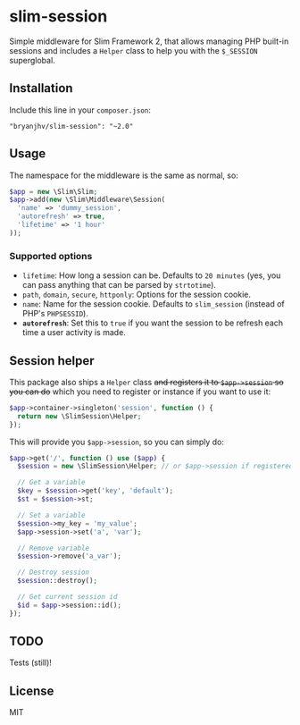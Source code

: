 # slim-session

Simple middleware for Slim Framework 2, that allows managing PHP built-in
sessions and includes a `Helper` class to help you with the `$_SESSION`
superglobal.

## Installation

Include this line in your `composer.json`:

```
"bryanjhv/slim-session": "~2.0"
```

## Usage

The namespace for the middleware is the same as normal, so:

```php
$app = new \Slim\Slim;
$app->add(new \Slim\Middleware\Session(
  'name' => 'dummy_session',
  'autorefresh' => true,
  'lifetime' => '1 hour'
));
```

### Supported options

* `lifetime`: How long a session can be. Defaults to `20 minutes` (yes, you can
  pass anything that can be parsed by `strtotime`).
* `path`, `domain`, `secure`, `httponly`: Options for the session cookie.
* `name`: Name for the session cookie. Defaults to `slim_session` (instead of
  PHP's `PHPSESSID`).
* **`autorefresh`**: Set this to `true` if you want the session to be refresh
  each time a user activity is made.

## Session helper

This package also ships a `Helper` class ~~and registers it to `$app->session`
so you can do~~ which you need to register or instance if you want to use it:

```php
$app->container->singleton('session', function () {
  return new \SlimSession\Helper;
});
```

This will provide you `$app->session`, so you can simply do:

```php
$app->get('/', function () use ($app) {
  $session = new \SlimSession\Helper; // or $app->session if registered

  // Get a variable
  $key = $session->get('key', 'default');
  $st = $session->st;

  // Set a variable
  $session->my_key = 'my_value';
  $app->session->set('a', 'var');

  // Remove variable
  $session->remove('a_var');

  // Destroy session
  $session::destroy();

  // Get current session id
  $id = $app->session::id();
});
```

## TODO

Tests (still)!

## License

MIT
